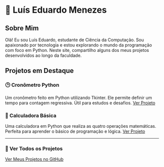 # 🐍 Luís Eduardo Menezes

## Sobre Mim
Olá! Eu sou Luís Eduardo, estudante de Ciência da Computação. Sou apaixonado por tecnologia e estou explorando o mundo da programação com foco em Python. Neste site, compartilho alguns dos meus projetos desenvolvidos ao longo da faculdade.

## Projetos em Destaque

### 🕒 Cronômetro Python
Um cronômetro feito em Python utilizando Tkinter. Ele permite definir um tempo para contagem regressiva. Útil para estudos e desafios.
[Ver Projeto](https://github.com/oTalDoWaaase/meus-projetos/tree/main/cronometro_python)

### 🔢 Calculadora Básica
Uma calculadora em Python que realiza as quatro operações matemáticas. Perfeita para aprender o básico de programação e lógica.
[Ver Projeto](https://github.com/oTalDoWaaase/meus-projetos/tree/main/introducao_python)

---

### 📂 Ver Todos os Projetos
[Ver Meus Projetos no GitHub](https://github.com/oTalDoWaaase/meus-projetos)
